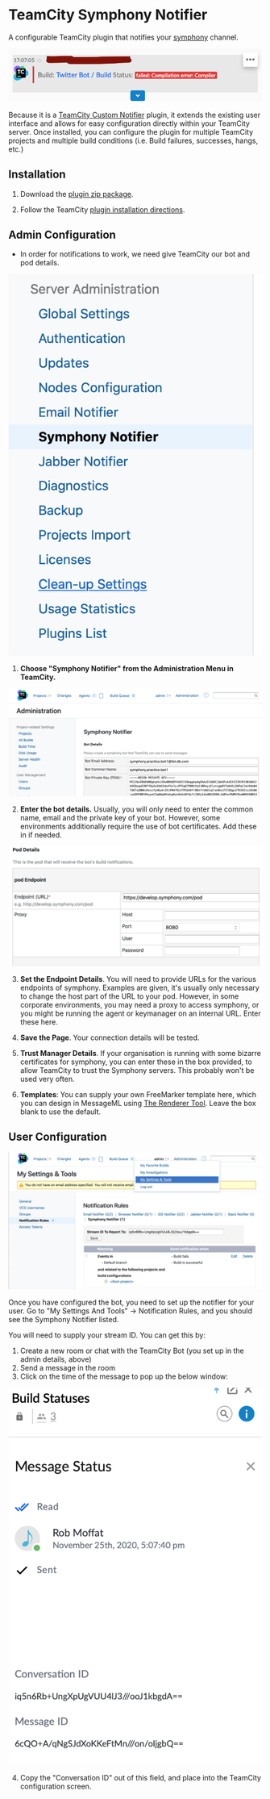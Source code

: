 # TeamCity Symphony Notifier

A configurable TeamCity plugin that notifies your [symphony](https://symphony.com) channel.

![screenshot](images/screenshot.png)

Because it is a [TeamCity Custom Notifier](http://confluence.jetbrains.com/display/TCD8/Custom+Notifier) plugin, it extends the existing user interface and allows for easy configuration directly within your TeamCity server. Once installed, you can configure the plugin for multiple TeamCity projects and multiple build conditions (i.e. Build failures, successes, hangs, etc.)

## Installation

1. Download the [plugin zip package](https://github.com/finos/symphony-java-toolkit/releases/download/5.59.1/teamcity-symphony-integration.zip).

2. Follow the TeamCity [plugin installation directions](http://confluence.jetbrains.com/display/TCD8/Installing+Additional+Plugins).

## Admin Configuration

- In order for notifications to work, we need give TeamCity our bot and pod details.

![Admin Menu](images/admin-menu.png)

1. **Choose "Symphony Notifier" from the Administration Menu in TeamCity.**

![Bot Details](images/bot-details.png)

2. **Enter the bot details.**  Usually, you will only need to enter the common name, email and the private key of your bot.  However, some environments additionally require the use of bot certificates.  Add these in if needed.

![Enter Endpoint Details](images/pod-details.png)

3. **Set the Endpoint Details**.  You will need to provide URLs for the various endpoints of symphony. Examples are given, it's usually only necessary to change the host part of the URL to your pod.  However, in some corporate environments, you may need a proxy to access symphony, or you might be running the agent or keymanager on an internal URL.  Enter these here.

4.  **Save the Page**.  Your connection details will be tested.

5.  **Trust Manager Details**.  If your organisation is running with some bizarre certificates for symphony, you can enter these in the box provided, to allow TeamCity to trust the Symphony servers.  This probably won't be used very often.

6.  **Templates**:  You can supply your own FreeMarker template here, which you can design in MessageML using [The Renderer Tool](https://renderer-tool.app.symphony.com).  Leave the box blank to use the default.

## User Configuration

![Notifier Details](images/notifier.png)

Once you have configured the bot, you need to set up the notifier for your user.  Go to "My Settings And Tools" -> Notification Rules, and you should see the Symphony Notifier listed.

You will need to supply your stream ID.  You can get this by:

1.  Create a new room or chat with the TeamCity Bot (you set up in the admin details, above)
2.  Send a message in the room
3.  Click on the time of the message to pop up the below window:

![Stream Id](images/stream-id.png)

4.  Copy the "Conversation ID" out of this field, and place into the TeamCity configuration screen.
